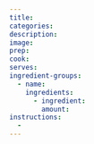 ```yaml
---
title:
categories:
description:
image:
prep:
cook:
serves:
ingredient-groups:
  - name:
    ingredients:
      - ingredient:
        amount:
instructions:
  -
---
```

